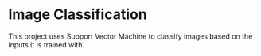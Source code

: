 # Image Classification
This project uses Support Vector Machine to classify images based on the inputs it is trained with.
